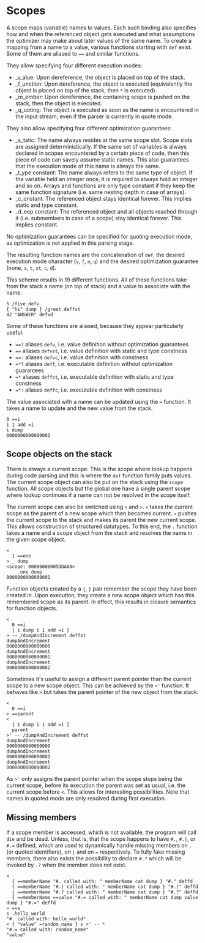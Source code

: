Scopes
======

A scope maps (variable) names to values. Each such binding also specifies how and when the referenced
object gets executed and what assumptions the optimizer may make about later values of the same name.
To create a mapping from a name to a value, various functions starting with `def` exist. Some of them
are aliased to `==` and similar functions.

They allow specifying four different execution modes:
* _v_alue: Upon dereference, the object is placed on top of the stack.
* _f_unction: Upon dereference, the object is executed (equivalently the object is placed on top of the stack, then `*` is executed).
* _m_ember: Upon dereference, the containing scope is pushed on the stack, then the object is executed.
* _q_uoting: The object is executed as soon as the name is encountered in the input stream, even if the parser is currently in quote
             mode.

They also allow specifying four different optimization guarantees:
* _s_tatic: The name always resides at the same scope slot. Scope slots are assigned deterministically. If the same set of variables
            is always declared in scopes encountered by a certain piece of code, then this piece of code can savely assume static
            names. This also guarantees that the execution mode of this name is always the same.
* _t_ype constant: The name always refers to the same type of object. If the variable held an integer once, it is required
                   to always hold an integer and so on. Arrays and functions are only type constant if they keep the same
                   function signature (i.e. same nesting depth in case of arrays).
* _c_onstant: The referenced object stays identical forever. This implies static and type constant.
* _d_eep constant: The referenced object and all objects reached through it (i.e. submembers in case of a scope) stay identical forever.
                   This implies constant.

No optimization guarantees can be specified for quoting execution mode, as optimization is not applied in this parsing stage.

The resulting function names are the concatenation of `def`, the desired execution mode character (`v`, `f`, `m`, `q`) and the
desired optimization guarantee (none, `s`, `t`, `st`, `c`, `d`).

This scheme results in 19 different functions. All of these functions take from the stack a name (on top of stack) and a value
to associate with the name.

    5 /five defv
    { "hi" dump } /greet deffst
    42 "ANSWER" defvd

Some of these functions are aliased, because they appear particularly useful:

* `==?` aliases `defv`, i.e. value definition without optimization guarantees
* `==` aliases `defvst`, i.e. value definition with static and type constness
* `==:` aliases `defvc`, i.e. value definition with constness
* `=*?` aliases `deff`, i.e. executable definition without optimization guarantees
* `=*` aliases `deffst`, i.e. executable definition with static and type constness
* `=*:` aliases `deffc`, i.e. executable definition with constness

The value associated with a name can be updated using the `=` function. It takes a name to update and the new value from the stack.

    0 ==i
    i 1 add =i
    i dump
    0000000000000001


Scope objects on the stack
--------------------------

There is always a current scope. This is the scope where lookup happens during code parsing and this is where the `def` function
family puts values. The current scope object can also be put on the stack using the `scope` function. All scope objects but the
global one have a single parent scope where lookup continues if a name can not be resolved in the scope itself.

The current scope can also be switched using `<` and `>`. `<` takes the current scope as the parent of a new scope which then
becomes current. `>` pushes the current scope to the stack and makes its parent the new current scope. This allows construction
of structured datatypes. To this end, the `.` function takes a name and a scope object from the stack and resolves the name in
the given scope object.

    <
      1 ==one
    > _ dump
    <scope: 00006000005DDAA0>
        .one dump
    0000000000000001

Function objects created by a `{`, `}` pair remember the scope they have been created in. Upon execution, they create a new
scope object which has this remembered scope as its parent. In effect, this results in closure semantics for function objects.

    <
      0 ==i
      { i dump i 1 add =i }
    > -- /dumpAndIncrement deffst
    dumpAndIncrement
    0000000000000000
    dumpAndIncrement
    0000000000000001
    dumpAndIncrement
    0000000000000002

Sometimes it's useful to assign a different parent pointer than the current scope to a new scope object. This can be
achieved by the `>'` function. It behaves like `>` but takes the parent pointer of the new object from the stack.

    <
      0 ==i
    > ==parent
    <
      { i dump i 1 add =i }
      parent
    >' -- /dumpAndIncrement deffst
    dumpAndIncrement
    0000000000000000
    dumpAndIncrement
    0000000000000001
    dumpAndIncrement
    0000000000000002

As `>'` only assigns the parent pointer when the scope stops being the current scope, before its execution the parent
was set as usual, i.e. the current scope before `<`. This allows for interesting possibilities. Note that names in
quoted mode are only resolved during first execution.


Missing members
---------------

If a scope member is accessed, which is not available, the program will call `die` and be dead. Unless, that is,
that the scope happens to have `#.`, `#.|`, or `#.=` defined, which are used to dynamically handle missing members
on `.` (or quoted identifiers), on `|` and on `=` respectively. To fully fake missing members, there also exists the
possibility to declare `#.?` which will be invoked by `.?` when the member does not exist.

    <
      { ==memberName "#. called with: " memberName cat dump } "#." deffd
      { ==memberName "#.| called with: " memberName cat dump } "#.|" deffd
      { ==memberName "#.? called with: " memberName cat dump } "#.?" deffd
      { ==memberName ==value "#.= called with: " memberName cat dump value dump } "#.=" deffd
    > ==s
    s .hello_world
    "#. called with: hello_world"
    < { "value" =random_name } s >' -- *
    "#.= called with: random_name"
    "value"
